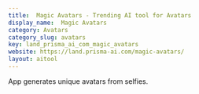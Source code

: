 ```yaml
---
title:  Magic Avatars - Trending AI tool for Avatars
display_name:  Magic Avatars
category: Avatars
category_slug: avatars
key: land_prisma_ai_com_magic_avatars
website: https://land.prisma-ai.com/magic-avatars/
layout: aitool
---
```


App generates unique avatars from selfies.
